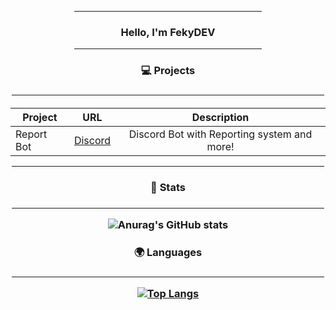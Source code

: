 <div align="center">

<hr width = "300vw">

<h3 align="center">Hello, I'm FekyDEV</h3>
  
<hr width = "300vw">

<h3>💻 Projects<h3>

<hr width = "500vw">
  
 
<h4>

| Project        | URL           | Description |
| ------------- |:-------------:|:--------------:|
| Report Bot|[Discord](https://discord.gg/sKKEyUn)|Discord Bot with Reporting system and more!|
<hr width = "500vw">

  
 <h3>📕 Stats<h3>

<hr width = "500vw">
   
![Anurag's GitHub stats](https://github-readme-stats.vercel.app/api?username=FekyDEV&show_icons=true&theme=radical)

   
 <h3>🌍 Languages<h3>

<hr width = "500vw">
   
[![Top Langs](https://github-readme-stats.vercel.app/api/top-langs/?username=FekyDEV&layout=compact)](https://github.com/fekyDEV/github-readme-stats)
